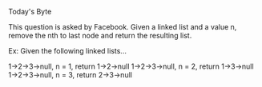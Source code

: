 Today's Byte

This question is asked by Facebook. Given a linked list and a value n, remove the nth to last node and return the resulting list.

Ex: Given the following linked lists...

1->2->3->null, n = 1, return 1->2->null
1->2->3->null, n = 2, return 1->3->null
1->2->3->null, n = 3, return 2->3->null